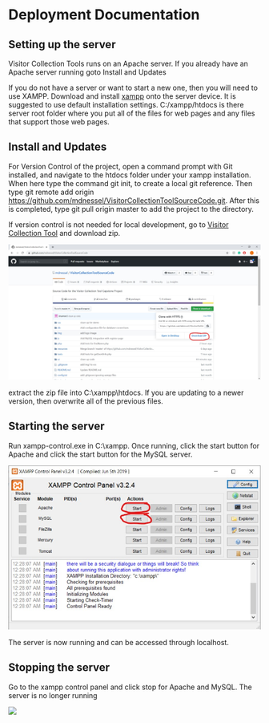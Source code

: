 # Deployment Documentation

## Setting up the server

Visitor Collection Tools runs on an Apache server. If you already have an Apache server running goto Install and Updates

If you do not have a server or want to start a new one, then you will need to use XAMPP. Download and install [xampp](https://www.apachefriends.org/index.html) onto the server device. It is suggested to use default installation settings. C:/xampp/htdocs is there server root folder where you put all of the files for web pages and any files that support those web pages.

## Install and Updates

For Version Control of the project, open a command prompt with Git installed, and navigate to the htdocs folder under your xampp installation. When here type the command git init, to create a local git reference. Then type git remote add origin https://github.com/mdnessel/VisitorCollectionToolSourceCode.git. After this is completed, type git pull origin master to add the project to the directory.

If version control is not needed for local development, go to [Visitor Collection Tool](https://github.com/mdnessel/VisitorCollectionToolSourceCode) and download zip.

![](https://github.com/IanShepard/VisitorCollectionTool/blob/master/Auxiliary%20Files/images/documentation/download_zip.jpg)

extract the zip file into C:\xampp\htdocs. If you are updating to a newer version, then overwrite all of the previous files.

## Starting the server

Run xampp-control.exe in C:\xampp. Once running, click the start button for Apache and click the start button for the MySQL server. 

![](https://github.com/IanShepard/VisitorCollectionTool/blob/master/Auxiliary%20Files/images/documentation/xampp_start.jpg)

The server is now running and can be accessed through localhost.

## Stopping the server

Go to the xampp control panel and click stop for Apache and MySQL. The server is no longer running

![](https://github.com/IanShepard/VisitorCollectionTool/blob/master/Auxiliary%20Files/images/documentation/xampp_stop.jpg)

